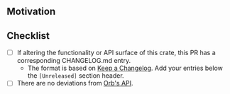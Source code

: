 ## Motivation

<!-- Enter a description of what's being added or fixed here -->

## Checklist

<!-- Please verify that the PR is complete and accurate -->

- [ ] If altering the functionality or API surface of this crate, this PR has a corresponding CHANGELOG.md entry.
    - The format is based on [Keep a Changelog](https://keepachangelog.com/en/1.0.0/). Add your entries below the `[Unreleased]` section header. 
- [ ] There are no deviations from [Orb's API](https://docs.withorb.com/reference/api-reference).
